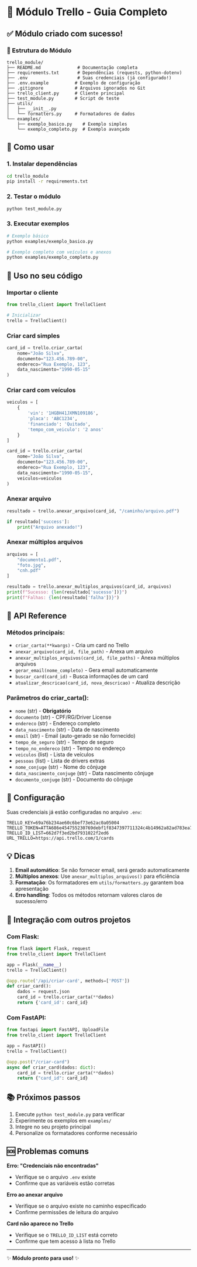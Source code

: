 # 🎯 Módulo Trello - Guia Completo

## ✅ Módulo criado com sucesso!

### 📁 Estrutura do Módulo

```
trello_module/
├── README.md              # Documentação completa
├── requirements.txt       # Dependências (requests, python-dotenv)
├── .env                   # Suas credenciais (já configurado!)
├── .env.example          # Exemplo de configuração
├── .gitignore            # Arquivos ignorados no Git
├── trello_client.py      # Cliente principal
├── test_module.py        # Script de teste
├── utils/
│   ├── __init__.py
│   └── formatters.py     # Formatadores de dados
└── examples/
    ├── exemplo_basico.py    # Exemplo simples
    └── exemplo_completo.py  # Exemplo avançado

```

## 🚀 Como usar

### 1. Instalar dependências

```bash
cd trello_module
pip install -r requirements.txt
```

### 2. Testar o módulo

```bash
python test_module.py
```

### 3. Executar exemplos

```bash
# Exemplo básico
python examples/exemplo_basico.py

# Exemplo completo com veículos e anexos
python examples/exemplo_completo.py
```

## 📖 Uso no seu código

### Importar o cliente

```python
from trello_client import TrelloClient

# Inicializar
trello = TrelloClient()
```

### Criar card simples

```python
card_id = trello.criar_carta(
    nome="João Silva",
    documento="123.456.789-00",
    endereco="Rua Exemplo, 123",
    data_nascimento="1990-05-15"
)
```

### Criar card com veículos

```python
veiculos = [
    {
        'vin': '1HGBH41JXMN109186',
        'placa': 'ABC1234',
        'financiado': 'Quitado',
        'tempo_com_veiculo': '2 anos'
    }
]

card_id = trello.criar_carta(
    nome="João Silva",
    documento="123.456.789-00",
    endereco="Rua Exemplo, 123",
    data_nascimento="1990-05-15",
    veiculos=veiculos
)
```

### Anexar arquivo

```python
resultado = trello.anexar_arquivo(card_id, "/caminho/arquivo.pdf")

if resultado['success']:
    print("Arquivo anexado!")
```

### Anexar múltiplos arquivos

```python
arquivos = [
    "documento1.pdf",
    "foto.jpg",
    "cnh.pdf"
]

resultado = trello.anexar_multiplos_arquivos(card_id, arquivos)
print(f"Sucesso: {len(resultado['sucesso'])}")
print(f"Falhas: {len(resultado['falha'])}")
```

## 🔧 API Reference

### Métodos principais:

- `criar_carta(**kwargs)` - Cria um card no Trello
- `anexar_arquivo(card_id, file_path)` - Anexa um arquivo
- `anexar_multiplos_arquivos(card_id, file_paths)` - Anexa múltiplos arquivos
- `gerar_email(nome_completo)` - Gera email automaticamente
- `buscar_card(card_id)` - Busca informações de um card
- `atualizar_descricao(card_id, nova_descricao)` - Atualiza descrição

### Parâmetros do criar_carta():

- `nome` (str) - **Obrigatório**
- `documento` (str) - CPF/RG/Driver License
- `endereco` (str) - Endereço completo
- `data_nascimento` (str) - Data de nascimento
- `email` (str) - Email (auto-gerado se não fornecido)
- `tempo_de_seguro` (str) - Tempo de seguro
- `tempo_no_endereco` (str) - Tempo no endereço
- `veiculos` (list) - Lista de veículos
- `pessoas` (list) - Lista de drivers extras
- `nome_conjuge` (str) - Nome do cônjuge
- `data_nascimento_conjuge` (str) - Data nascimento cônjuge
- `documento_conjuge` (str) - Documento do cônjuge

## 🔐 Configuração

Suas credenciais já estão configuradas no arquivo `.env`:

```
TRELLO_KEY=69a76b234ae60c6bef73e62ac0a05004
TRELLO_TOKEN=ATTA686e454755230769debf1f8347397711324c4b14962a82ad783ea758634d4b6fB43B7625
TRELLO_ID_LIST=662d7f3ed2bd7931022f2ed6
URL_TRELLO=https://api.trello.com/1/cards
```

## 💡 Dicas

1. **Email automático**: Se não fornecer email, será gerado automaticamente
2. **Múltiplos anexos**: Use `anexar_multiplos_arquivos()` para eficiência
3. **Formatação**: Os formatadores em `utils/formatters.py` garantem boa apresentação
4. **Erro handling**: Todos os métodos retornam valores claros de sucesso/erro

## 🔄 Integração com outros projetos

### Com Flask:

```python
from flask import Flask, request
from trello_client import TrelloClient

app = Flask(__name__)
trello = TrelloClient()

@app.route('/api/criar-card', methods=['POST'])
def criar_card():
    dados = request.json
    card_id = trello.criar_carta(**dados)
    return {'card_id': card_id}
```

### Com FastAPI:

```python
from fastapi import FastAPI, UploadFile
from trello_client import TrelloClient

app = FastAPI()
trello = TrelloClient()

@app.post("/criar-card")
async def criar_card(dados: dict):
    card_id = trello.criar_carta(**dados)
    return {"card_id": card_id}
```

## 📚 Próximos passos

1. Execute `python test_module.py` para verificar
2. Experimente os exemplos em `examples/`
3. Integre no seu projeto principal
4. Personalize os formatadores conforme necessário

## 🆘 Problemas comuns

**Erro: "Credenciais não encontradas"**
- Verifique se o arquivo `.env` existe
- Confirme que as variáveis estão corretas

**Erro ao anexar arquivo**
- Verifique se o arquivo existe no caminho especificado
- Confirme permissões de leitura do arquivo

**Card não aparece no Trello**
- Verifique se o `TRELLO_ID_LIST` está correto
- Confirme que tem acesso à lista no Trello

---

✨ **Módulo pronto para uso!** ✨